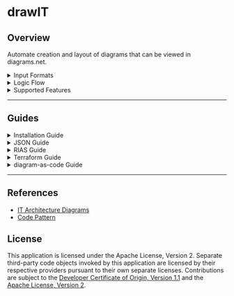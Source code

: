 # drawIT

## Overview

Automate creation and layout of diagrams that can be viewed in diagrams.net.

<details><summary>Input Formats</summary>

1. JSON - Input is from tool-generated JSON/YAML for existing infrastructure.
2. RIAS - Input is from RIAS APIs for existing infrastructure.
3. Terraform - Input is from Terraform for existing infrastructure.
4. diagram-as-code: Input is python code.

</details>

<details><summary>Logic Flow</summary>

![Flow](images/flow.png)

</details>

<details><summary>Supported Features</summary>

| Feature | JSON | RIAS | Terraform |
| --- | --- | --- | --- |
| Cloud | :heavy_check_mark: | :heavy_check_mark: | :heavy_check_mark: |
| Region | :heavy_check_mark: | :heavy_check_mark: | :heavy_check_mark: |
| VPC | :heavy_check_mark: | :heavy_check_mark: | :heavy_check_mark: |
| Availability Zone | :heavy_check_mark: | :heavy_check_mark: | :heavy_check_mark: |
| Subnet | :heavy_check_mark: | :heavy_check_mark: | :heavy_check_mark: |
| VSI | :heavy_check_mark: | :heavy_check_mark: | :heavy_check_mark: |
| Floating IP |:heavy_check_mark: | :heavy_check_mark: | :heavy_check_mark: |
| Public Gateway | :heavy_check_mark: | :heavy_check_mark: | :heavy_check_mark: |
| VPN Gateway | :heavy_check_mark: | :heavy_check_mark: | |
| ALB | :heavy_check_mark: | :heavy_check_mark: | :heavy_check_mark: |
| NLB | :heavy_check_mark: | :heavy_check_mark: | :heavy_check_mark: |
| Network ACLs | 12/15 | | |
| Security Groups | 1/15 | | |
| Direct Link | 2/15 | | |
| Routing Tables | | | |
| Routing Table Routes | | | |
| Bare Metal Servers | | | | 
| Images | | | |
| Volumes | | | |
| VPE Gateways | | | |
| Storage Devices | | | |
| Storage Layers | | | |
| Instance Groups | | | |
| Placement Groups | | | |
| Address Prefixes | | | |
| Distributed NLB | | | |
| Dedicated Hosts | | | |
| Dedicated Host Groups | | | |
| Node Reservations | | | |
| Export Policies | | | |
| Export Policy Rules | | | |
| Flow Log Collectors | | | |
| Snapshots | | | |
| Keys | | | |
| Shares | | | |
| IKS Clusters | | | |
| IKS VPC LB | | | |
| Schematics | | | |

</details>

--- 

## Guides

<details><summary>Installation Guide</summary>

<details><summary>drawIT</summary>

- Fork or copy drawIT to a local directory.

</details>

<details><summary>Python</summary>

1. Install Python (3.11.3+):
- Install [Python](https://www.python.org/downloads/).
- After installation the installer will open the install directory.
- Run Update Shell Profile.command to create .zprofile with Python in PATH.
- Add alias python="python3" to .zprofile.
2. Install PIP:
- curl https://bootstrap.pypa.io/get-pip.py -o get-pip.py
- python get-pip.py
3. Install libraries:
- pip install pandas
- pip install pyyaml
- pip install requests
- pip install tabulate

</details>

</details>

<details><summary>JSON Guide</summary>

<p>
Refer to run.sh and rungui.sh in the scripts folder.
</p>

</details>

<details><summary>RIAS Guide</summary>

<p>
Refer to rungui.sh or runrias.sh in scripts folder.
</p>

</details>

<details><summary>Terraform Guide</summary>

<p>
Refer to runtf.sh in the scripts folder.
</p>

</details>

<details><summary>diagram-as-code Guide</summary>

<p>
Create or copy example.py to top folder of drawIT and run python example.py.
</p>

<details><summary>Structure</summary>

<details><summary>Single Diagram</summary>

  from drawit import Diagram, Cluster, Node, Edge

    with Diagram("diagram", ...):

      with Cluster("cluster1", ...):
        node1 = Node("node1", ...)

        with Cluster("cluster2", ...) as cluster2:
          node2 = Node("node2", ...)

        # Single arrow line from cluster2 to node1.
        node1 << cluster2

</details>

<details><summary>Multiple Diagrams</summary>

  from drawit import Diagrams, Diagram, Cluster, Node, Edge

    with Diagrams("diagrams", ...):

      with Diagram("diagram1", ...):

         with Cluster("cluster1", ...):
            node1 = Node("node1", ...)

            with Cluster("cluster2", ...) as cluster2:
              node2 = Node("node2", ...)

            # Single arrow line from cluster2 to node1.
            node1 << cluster2

      with Diagram("diagram2", ...):

         with Cluster("cluster1", ...):
            node1 = Node("node1", ...)

            with Cluster("cluster2", ...) as cluster2:
              node2 = Node("node2", ...)

            # Single arrow line from cluster2 to node1.
            node1 << cluster2
</details>

<details><summary>Edges</summary>

  from drawit import Diagram, Cluster, Node, Edge

    with Diagram(...):

      with Cluster(...):
        node1 = Node("node1", ...)
        node2 = Node("node2", ...)

        with Cluster(...):
          node3 = Node("node3", ...)
          node4 = Node("node4", ...)

          # No arrow line between node3 and node4.
          node3 - node4
    
          # Left single arrow line from node4 to node3 with/without label.
          node3 << node4
          node3 << Edge(label="arrow") << node4  

          # Right single arrow line from node3 to node4 with/without label.
          node3 >> node4
          node3 >> Edge(label="arrow") >> node4  

          # Double arrow line between node3 and node4.
          node3 << Edge(label="arrow") >> node4  
</details>

</details>

<details><summary>Parameters</summary>

<p>
Notes:
</p>

- Subject to change until finalized.
- Use shape parameter default as shape names are subject to change.
- Direction default is left-to-right changable to top-to-bottom. 
- Badges are not currently enabled.
- Connectors can be defined between clusters and nodes with or without arrowheads.
- Diagrams can be exported to jpg, pdf, ong, or svg from diagrams.net.
- Planned: Direct export to jpg, pdf, png, or svg.
- Planned: Improve support for long labels and sublabels.
- Planned: Badges.

<p>
Diagrams:
</p>

- name
- filename

<p>
Diagram:
</p>

- name
- filename
- direction = LR, TB for all shapes - not currently enabled
- alternate = WHITE, LIGHT, NONE, USER for all clusters
- provider = ANY, IBM for all clusters``
- fontname = IBM Plex Sans fonts - not currently enabled
- fontsize = numeric value, defaults to 14 - not currently enabled
- outformat = JPG, PDF, PNG, SVG, XML - not currently enabled

<p>
Cluster:
</p>

- label = primary label
- sublabel = secondary text
- icon = name of icon
- shape = COMPONENT, LOCATION, NODE, ZONE
- pencolor = medium and dark line colors from IBM Color Palette
- bgcolor = light fill colors from IBM Color Palette or white or transparent
- direction = LR, TB for nested shapes
- alternate = WHITE, LIGHT, NONE, USER for nested clusters, not currently enabled
- provider = ANY, IBM for nested shapes - not currently enabled
- fontname = IBM Plex Sans fonts
- fontsize = numeric value, defaults to 14
- badgetext = not currently enabled, fontsize is 12
- badgeshape = not currently enabled
- badgepencolor = not currently enabled 
- badgebgcolor = not currently enabled

<p>
Node:
</p>

- label = primary label
- sublabel = secondary text
- icon = name of icon
- shape = COMPONENT, NODE
- pencolor = medium and dark line colors from IBM Color Palette
- bgcolor = light fill colors from IBM Color Palette or white or transparent
- fontname = IBM Plex Sans fonts
- fontsize = numeric value, defaults to 14
- badgetext = not currently enabled, fontsize is 12
- badgeshape = not currently enabled
- badgepencolor = not currently enabled 
- badgebgcolor = not currently enabled

<p>
Edge:
</p>

- label = edge label
- style = SOLID, DASHED - not currently enabled
- arrow = arrow properties - not currently enabled
- fontname = IBM Plex Sans fonts
- fontsize = numeric value, defaults to 12
</details>

<details><summary>Colors</summary>

<p>
Notes:
</p>

- Line and fill colors are from [IBM Color Palette](https://www.ibm.com/design/language/color/).
- Line colors are derived from the icon name for simplicity so pencolor doesn't have to be manually specified for each icon.
- Line colors can also be manually set which overrides the derived color.
- Line and fill colors can be specified by name, number, hex, or component (recommended).
- Fill colors alternate between white and light starting with white for nested containers for viewability.
- Fill colors can be changed to alternate between light and white starting with light for nested containers.
- Fill colors can also be manually set.

<p>
Medium Line (pencolor):
</p>

| Name | Number | Hex | Component |
| --- | --- | --- | --- |
| red | red50 | #fa4d56 | security |
| magenta | magenta50 | #ee5396 | devops |
| purple | purple50 | #a56eff | applications |
| blue | blue60 | #0f62fe | data, storage |
| cyan | cyan50 | #1192e8 | network |
| teal | teal50 | #009d9a | management |
| green | green60 | #198038 | compute, services |
| yellow | yellow50 | #b28600 | (limited use) |
| orange | orange50 | #eb6200 | (limited use) |
| coolgray | coolgray50 | #878d96 | backend, industry, location |
| gray | gray50 |  #8d8d8d | (not currently used) |
| warmgray | warmgray50 | #8f8b8b | (not currently used) |
| black | black | #000000 | user |

<p>
Dark Line (pencolor):
</p>

| Name | Number | Hex | Component |
| --- | --- | --- | --- |
| darkred | red70 | #a2191f |  (not currently used) |
| darkmagenta | magenta70 | #9f1853 | (not currently used) |
| darkpurple | purple70 | #6929c4 | (not currently used) |
| darkblue | blue80 | #002d9c | (not currently used) |
| darkcyan | cyan70 | #00539a | (not currently used) |
| darkteal | teal70 | #005d5d | (not currently used) |
| darkgreen | grean80 | #044317 | (not currently used) |
| darkyellow | yellow70 | #684e00 | (limited use) |
| darkorange | orange70 | #8a3800 | (limited use) |
| darkcoolgray | coolgray70 | #4d5358 | (not currently used) |
| darkgray | gray70 | #525252 | (not currently used) |
| darkwarmgray | warmgray70 | #565151 | (not currently used) |

<p>
Light Fill (bgcolor):
</p>

| Name | Number | Hex | Component |
| --- | --- | --- | --- |
| lightred | red10 | #fff1f1 | security |
| lightmagenta | magenta10 | #fff0f7 | devops |
| lightpurple | purple10 | #f6f2ff | applications |
| lightblue | blue10 | #edf5ff | data, storage |
| lightcyan | cyan10 | #e5f6ff | network |
| lightteal | teal10 | #d9fbfb | management |
| lightgreen | green10 | #defbe6 | compute, services |
| lightyellow | yellow10 | #fcf4d6 | (limited use) |
| lightorange | orange10 | #fff2e8 | (limited use) |
| lightcoolgray | coolgray10 | #f2f4f8 | backend, industry, location |
| lightgray | gray10 | #f4f4f4 | (not currently used) |
 lightwarmgray | warmgray10 | #f7f3f2 | (not currently used) |
| white | white | #ffffff | (alternating fills) |
| none | none | none | (zone fills) |

</details>

<details><summary>Icons</summary>

<p>
Notes:
</p>

- Icons are from [IBM Design Center](https://www.ibm.com/design/language/iconography/ui-icons/library/).
- Icon usage name is used for simplicity and clarity.
- Planned: Support icons not from IBM Design Center.

<p>

List of icon usage names (subject to change until finalized, duplicates in list are expected):

[icons.txt](drawit/icons.txt)

</p>

</details>

<details><summary>Fonts</summary>


<p>
Notes:
</p>

- Fonts are from [IBM Plex](https://www.ibm.com/plex/).
- Supports all currently available Plex fonts.

<p>
Font Names:
</p>

- IBM Plex Sans
- IBM Plex Sans Arabic
- IBM Plex Sans Devanagari
- IBM Plex Sans Hebrew
- IBM Plex Sans JP
- IBM Plex Sans KR
- IBM Plex Sans Thai

</details>

<details><summary>Examples</summary>

<details><summary>Secure Landing Zone</summary>

<p>

[vpc-secure-landing-zone.py](examples/secure-landing-zone/vpc-secure-landing-zone.py)

<img src="/examples/secure-landing-zone/vpc-secure-landing-zone.svg">

</p>

<p>

[mixed-secure-landing-zone.py](examples/secure-landing-zone/mixed-secure-landing-zone.py)

<img src="/examples/secure-landing-zone/mixed-secure-landing-zone.svg">

</p>

<p>

[openshift-secure-landing-zone.py](examples/secure-landing-zone/openshift-secure-landing-zone.py)

<img src="/examples/secure-landing-zone/openshift-secure-landing-zone.svg">

</p>

</details>

<details><summary>VPC Single Region</summary>

<p>

[vpc-single-region-consumer-internet.py](examples/vpc-single-region/vpc-single-region-consumer-internet.py)

</p>

<p>

[vpc-single-region-consumer-intranet.py](examples/vpc-single-region/vpc-single-region-consumer-intranet.py)

</p>

<p>

[vpc-single-region-consumer-private-link.py](examples/vpc-single-region/vpc-single-region-consumer-private-link.py)

</p>
</details>

</details>

</details>

---

## References

- [IT Architecture Diagrams](https://github.com/IBM/it-architecture-diagrams)
- [Code Pattern](https://github.com/IBM/codepattern-multitier-vpc)

## License

This application is licensed under the Apache License, Version 2.  Separate third-party code objects invoked by this application are licensed by their respective providers pursuant to their own separate licenses.  Contributions are subject to the [Developer Certificate of Origin, Version 1.1](https://developercertificate.org/) and the [Apache License, Version 2](https://www.apache.org/licenses/LICENSE-2.0.txt).

